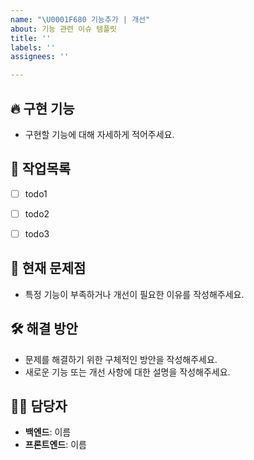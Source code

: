 ```yaml
---
name: "\U0001F680 기능추가 | 개선"
about: 기능 관련 이슈 템플릿
title: ''
labels: ''
assignees: ''

---
```


<!--📚 GitHub 이슈 작성 템플릿 -->
<!-- 필요한 제목을 복사 붙여넣기하여 사용해주세요!
		feat: 무슨 부분 기능 추가
		refactor: 무슨 부분 기능 개선
		docs: 무슨 문서 수정
		test: 무슨 테스트 추가
		chore: 잡일, 빌드, 설정 변경
-->

<!-- 기능 추가 -->
🔥 구현 기능
---
- 구현할 기능에 대해 자세하게 적어주세요.

🚧 작업목록
---
- [ ] todo1
- [ ] todo2
- [ ] todo3


<!-- 기능 개선 -->
📝 현재 문제점
---

- 특정 기능이 부족하거나 개선이 필요한 이유를 작성해주세요.

🛠️ 해결 방안 
---

- 문제를 해결하기 위한 구체적인 방안을 작성해주세요.
- 새로운 기능 또는 개선 사항에 대한 설명을 작성해주세요.

<!-- 주석 해제하고 사용해주세요 (기능추가,기능개선 작성시 작성 하시면됩니다)
⚙️ 작업 내용
---
- 기능 구현에 필요한 작업 항목을 작성합니다.
- 예: API 설계, 프론트엔드 화면 구성 등.
-->


🙋‍♂️ 담당자
---
- **백엔드**: 이름
- **프론트엔드**: 이름
